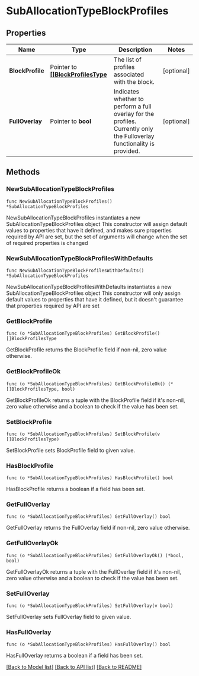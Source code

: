 # SubAllocationTypeBlockProfiles

## Properties

Name | Type | Description | Notes
------------ | ------------- | ------------- | -------------
**BlockProfile** | Pointer to [**[]BlockProfilesType**](BlockProfilesType.md) | The list of profiles associated with the block. | [optional] 
**FullOverlay** | Pointer to **bool** | Indicates whether to perform a full overlay for the profiles. Currently only the Fulloverlay functionality is provided. | [optional] 

## Methods

### NewSubAllocationTypeBlockProfiles

`func NewSubAllocationTypeBlockProfiles() *SubAllocationTypeBlockProfiles`

NewSubAllocationTypeBlockProfiles instantiates a new SubAllocationTypeBlockProfiles object
This constructor will assign default values to properties that have it defined,
and makes sure properties required by API are set, but the set of arguments
will change when the set of required properties is changed

### NewSubAllocationTypeBlockProfilesWithDefaults

`func NewSubAllocationTypeBlockProfilesWithDefaults() *SubAllocationTypeBlockProfiles`

NewSubAllocationTypeBlockProfilesWithDefaults instantiates a new SubAllocationTypeBlockProfiles object
This constructor will only assign default values to properties that have it defined,
but it doesn't guarantee that properties required by API are set

### GetBlockProfile

`func (o *SubAllocationTypeBlockProfiles) GetBlockProfile() []BlockProfilesType`

GetBlockProfile returns the BlockProfile field if non-nil, zero value otherwise.

### GetBlockProfileOk

`func (o *SubAllocationTypeBlockProfiles) GetBlockProfileOk() (*[]BlockProfilesType, bool)`

GetBlockProfileOk returns a tuple with the BlockProfile field if it's non-nil, zero value otherwise
and a boolean to check if the value has been set.

### SetBlockProfile

`func (o *SubAllocationTypeBlockProfiles) SetBlockProfile(v []BlockProfilesType)`

SetBlockProfile sets BlockProfile field to given value.

### HasBlockProfile

`func (o *SubAllocationTypeBlockProfiles) HasBlockProfile() bool`

HasBlockProfile returns a boolean if a field has been set.

### GetFullOverlay

`func (o *SubAllocationTypeBlockProfiles) GetFullOverlay() bool`

GetFullOverlay returns the FullOverlay field if non-nil, zero value otherwise.

### GetFullOverlayOk

`func (o *SubAllocationTypeBlockProfiles) GetFullOverlayOk() (*bool, bool)`

GetFullOverlayOk returns a tuple with the FullOverlay field if it's non-nil, zero value otherwise
and a boolean to check if the value has been set.

### SetFullOverlay

`func (o *SubAllocationTypeBlockProfiles) SetFullOverlay(v bool)`

SetFullOverlay sets FullOverlay field to given value.

### HasFullOverlay

`func (o *SubAllocationTypeBlockProfiles) HasFullOverlay() bool`

HasFullOverlay returns a boolean if a field has been set.


[[Back to Model list]](../README.md#documentation-for-models) [[Back to API list]](../README.md#documentation-for-api-endpoints) [[Back to README]](../README.md)


